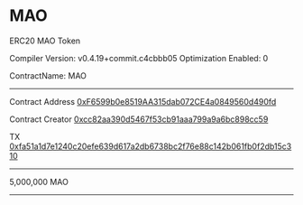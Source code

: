 # MAO

ERC20 MAO Token


Compiler Version: v0.4.19+commit.c4cbbb05
Optimization Enabled: 0

ContractName:
MAO

------

Contract Address
[0xF6599b0e8519AA315dab072CE4a0849560d490fd](https://etherscan.io/address/0xf6599b0e8519aa315dab072ce4a0849560d490fd)

Contract Creator
[0xcc82aa390d5467f53cb91aaa799a9a6bc898cc59](https://etherscan.io/address/0xcc82aa390d5467f53cb91aaa799a9a6bc898cc59)

TX
[0xfa51a1d7e1240c20efe639d617a2db6738bc2f76e88c142b061fb0f2db15c310](https://etherscan.io/tx/0xfa51a1d7e1240c20efe639d617a2db6738bc2f76e88c142b061fb0f2db15c310)


------

5,000,000 MAO

------
